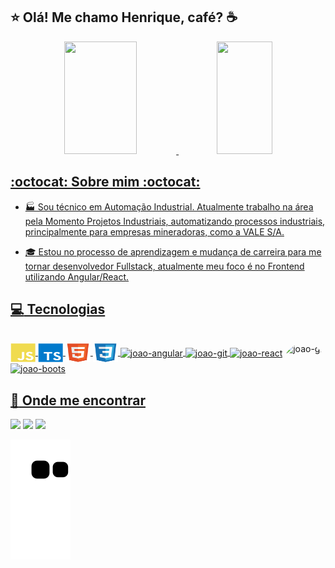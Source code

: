 ## :star: Olá! Me chamo Henrique, café? :coffee: 

<div align="center">
  <a href="https://github.com/Jhenrique12">
  <img height="180em" width="48%" src="https://github-readme-stats.vercel.app/api?username=Jhenrique12&show_icons=true&theme=radical&include_all_commits=true&count_private=true"/>
  <img height="180em" width="42%" src="https://github-readme-stats.vercel.app/api/top-langs/?username=Jhenrique12&layout=compact&langs_count=7&theme=radical"/>
</div>

## :octocat: Sobre mim :octocat: 
- 🏭 Sou técnico em Automação Industrial. Atualmente trabalho na área pela Momento Projetos Industriais, automatizando processos industriais, principalmente para empresas mineradoras, como a VALE S/A. 

- :mortar_board: Estou no processo de aprendizagem e mudança de carreira para me tornar desenvolvedor Fullstack, atualmente meu foco é no Frontend utilizando Angular/React.



## :computer: Tecnologias

<div style="display: inline_block"><br>
  <img align="center" alt="Joao-js" height="30" width="40" src="https://raw.githubusercontent.com/devicons/devicon/master/icons/javascript/javascript-plain.svg">
  <img align="center" alt="Joao-ts"  height="30" width="40"  src="https://raw.githubusercontent.com/devicons/devicon/master/icons/typescript/typescript-plain.svg">
  <img align="center" alt="joao-html"  height="30" width="40" src="https://raw.githubusercontent.com/devicons/devicon/master/icons/html5/html5-original.svg">
  <img align="center" alt="joao-css"  height="30" width="40"  src="https://raw.githubusercontent.com/devicons/devicon/master/icons/css3/css3-original.svg">
  <img align="center" alt="joao-angular" height="30" width="40" src="https://cdn.jsdelivr.net/gh/devicons/devicon/icons/angularjs/angularjs-plain.svg">
 <img align="center" alt="joao-git" height="30" width="40" 
 src="https://cdn.jsdelivr.net/gh/devicons/devicon/icons/git/git-original.svg" /> 
 <img align="right" alt="joao-gif" height="150" style="border-radius:50px;" src="https://www.mygo.ge/uploads/blog/1584023795.jpg">
 <img align="center" alt="joao-react" height="30" width="40" 
 src="https://cdn.jsdelivr.net/gh/devicons/devicon/icons/react/react-original.svg" /> 
 <img align="center" alt="joao-boots" height="30" width="40" 
 src="https://cdn.jsdelivr.net/gh/devicons/devicon/icons/bootstrap/bootstrap-original.svg" /> 
 
 

## :speech_balloon: Onde me encontrar

<div> 
  <a href="https://instagram.com/joojh_0" target="_blank"><img src="https://img.shields.io/badge/-Instagram-%23E4405F?style=for-the-badge&logo=instagram&logoColor=white" target="_blank"></a>
  <a href = "mailto:henrique.joaocv@gmail.com"><img src="https://img.shields.io/badge/-Gmail-%23333?style=for-the-badge&logo=gmail&logoColor=white" target="_blank"></a>
  <a href="https://www.linkedin.com/in/joão-henrique-camelo-vieira-6840621b3" target="_blank"><img src="https://img.shields.io/badge/-LinkedIn-%230077B5?style=for-the-badge&logo=linkedin&logoColor=white" target="_blank"></a> 

  
  ![Snake animation](https://github.com/Jhenrique12/Jhenrique12/blob/output/github-contribution-grid-snake.svg)
</div>
